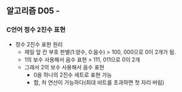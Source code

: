 ## 알고리즘 D05 - 

### C언어 정수 2진수 표현

* 정수 2진수 표현 원리
  * 제일 앞 칸 부호 판별(1:양수, 0:음수) > 100, 000으로 0이 2개가 됨. 
  * 1의 보수 사용해서 음수 표현 > 111, 011으로 0이 2개
  * 그래서 2의 보수 사용해서 음수 표현 
    * 0을 하나의 2진수 세트로 표현 가능
    * 합, 차 연산이 가능하다(최대 비트를 초과하면 첫 자리 버림)

